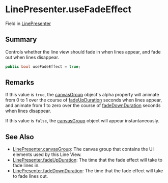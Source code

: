 # LinePresenter.useFadeEffect

Field in [LinePresenter](/docs/api/csharp/yarn.unity.linepresenter.md)

## Summary


Controls whether the line view should fade in when lines appear, and
fade out when lines disappear.


```csharp
public bool useFadeEffect = true;
```

## Remarks

<p>If this value is <code>true</code>, the <a href="yarn.unity.linepresenter.canvasgroup.md">canvasGroup</a> object's alpha property will animate from 0 to
1 over the course of <a href="yarn.unity.linepresenter.fadeupduration.md">fadeUpDuration</a> seconds when lines
appear, and animate from 1 to zero over the course of <a href="yarn.unity.linepresenter.fadedownduration.md">fadeDownDuration</a> seconds when lines disappear.</p> <p>If this value is <code>false</code>, the <a href="yarn.unity.linepresenter.canvasgroup.md">canvasGroup</a> object will appear instantaneously.</p>

## See Also

* [LinePresenter.canvasGroup](/docs/api/csharp/yarn.unity.linepresenter.canvasgroup.md): The canvas group that contains the UI elements used by this Line View.
* [LinePresenter.fadeUpDuration](/docs/api/csharp/yarn.unity.linepresenter.fadeupduration.md): The time that the fade effect will take to fade lines in.
* [LinePresenter.fadeDownDuration](/docs/api/csharp/yarn.unity.linepresenter.fadedownduration.md): The time that the fade effect will take to fade lines out.


